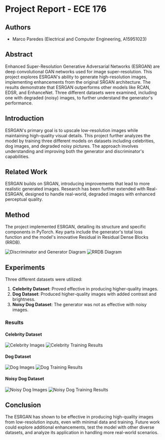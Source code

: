 # Project Report - ECE 176

## Authors
- Marco Paredes (Electrical and Computer Engineering, A15951023)

## Abstract

Enhanced Super-Resolution Generative Adversarial Networks (ESRGAN) are deep convolutional GAN networks used for image super-resolution. This project explores ESRGAN's ability to generate high-resolution images, implementing enhancements from the original SRGAN architecture. The results demonstrate that ESRGAN outperforms other models like RCAN, EDSR, and EnhanceNet. Three different datasets were examined, including one with degraded (noisy) images, to further understand the generator's performance.

## Introduction

ESRGAN's primary goal is to upscale low-resolution images while maintaining high-quality visual details. This project further analyzes the model by training three different models on datasets including celebrities, dog images, and degraded noisy pictures. The approach involves understanding and improving both the generator and discriminator's capabilities.

## Related Work

ESRGAN builds on SRGAN, introducing improvements that lead to more realistic generated images. Research has been further extended with Real-ESRGAN, designed to handle real-world, degraded images with enhanced perceptual quality.

## Method

The project implemented ESRGAN, detailing its structure and specific components in PyTorch. Key parts include the generator's total loss function and the model's innovative Residual in Residual Dense Blocks (RRDB).

![Discriminator and Generator Diagram](discriminator_and_generator.png)
![RRDB Diagram](rrdb.png)

## Experiments

Three different datasets were utilized:

1. **Celebrity Dataset**: Proved effective in producing higher-quality images.
2. **Dog Dataset**: Produced higher-quality images with added contrast and brightness.
3. **Noisy Dog Dataset**: The generator was not as effective with noisy images.

### Results

#### Celebrity Dataset
![Celebrity Images](img_align_celeba_images.jpg)
![Celebrity Training Results](img_align_celeba_training_results.jpg)

#### Dog Dataset
![Dog Images](img_dogs_images.jpg)
![Dog Training Results](img_dogs_training_results.jpg)

#### Noisy Dog Dataset
![Noisy Dog Images](img_noisy_dogs_images.jpg)
![Noisy Dog Training Results](img_noisy_dogs_training_results.jpg)

## Conclusion

The ESRGAN has shown to be effective in producing high-quality images from low-resolution inputs, even with minimal data and training. Future work could explore additional enhancements, test the model with other diverse datasets, and analyze its application in handling more real-world scenarios.
